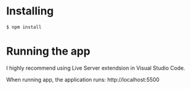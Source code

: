 # Installing

```bash
$ npm install
```

# Running the app

I highly recommend using Live Server extendsion in Visual Studio Code.

When running app, the application runs: http://localhost:5500